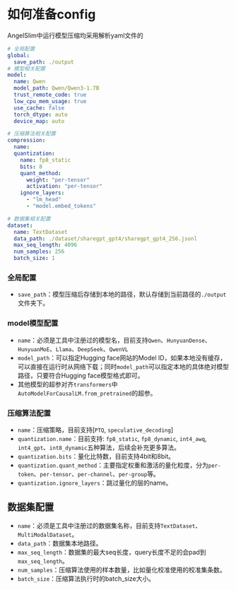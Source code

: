 # 如何准备config

AngelSlim中运行模型压缩均采用解析yaml文件的

```yaml
# 全局配置
global:
  save_path: ./output
# 模型相关配置
model:
  name: Qwen
  model_path: Qwen/Qwen3-1.7B
  trust_remote_code: true
  low_cpu_mem_usage: true
  use_cache: false
  torch_dtype: auto
  device_map: auto

# 压缩算法相关配置
compression:
  name: 
  quantization:
    name: fp8_static
    bits: 8
    quant_method:
      weight: "per-tensor"
      activation: "per-tensor"
    ignore_layers:
      - "lm_head"
      - "model.embed_tokens"

# 数据集相关配置
dataset:
  name: TextDataset
  data_path: ./dataset/sharegpt_gpt4/sharegpt_gpt4_256.jsonl
  max_seq_length: 4096
  num_samples: 256
  batch_size: 1

```

### 全局配置

- `save_path`：模型压缩后存储到本地的路径，默认存储到当前路径的`./output`文件夹下。

### model模型配置

- `name`：必须是工具中注册过的模型名，目前支持`Qwen`、`HunyuanDense`、`HunyuanMoE`、`Llama`、`DeepSeek`、`QwenVL`
- `model_path`：可以指定Hugging face网站的Model ID，如果本地没有缓存，可以直接在运行时从网络下载；同时`model_path`可以指定本地的具体绝对模型路径，只要符合Hugging face模型格式即可。
- 其他模型的超参对齐`transformers`中`AutoModelForCausalLM.from_pretrained`的超参。

### 压缩算法配置

- `name`：压缩策略，目前支持[`PTQ`, `speculative_decoding`]
- `quantization.name`：目前支持: `fp8_static`, `fp8_dynamic`, `int4_awq`, `int4_gpt`、`int8_dynamic`五种算法，后续会补充更多算法。
- `quantization.bits`：量化比特数，目前支持4bit和8bit。
- `quantization.quant_method`：主要指定权重和激活的量化粒度，分为`per-token`、`per-tensor`、`per-channel`、`per-group`等。
- `quantization.ignore_layers`：跳过量化的层的name。

## 数据集配置

- `name`：必须是工具中注册过的数据集名称，目前支持`TextDataset`、`MultiModalDataset`。
- `data_path`：数据集本地路径。
- `max_seq_length`：数据集的最大seq长度，query长度不足的会pad到`max_seq_length`。
- `num_samples`：压缩算法使用的样本数量，比如量化校准使用的校准集条数。
- `batch_size`：压缩算法执行时的batch_size大小。